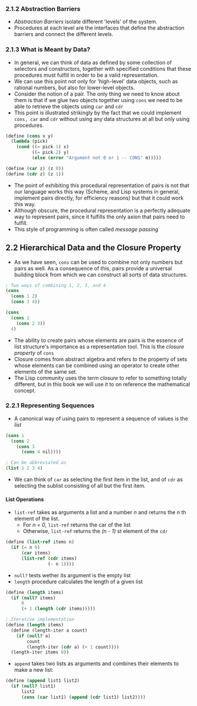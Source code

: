 ### 2.1.2 Abstraction Barriers
- _Abstraction Barriers_ isolate different 'levels' of the system.
- Procedures at each level are the interfaces that define the
abstraction barriers and connect the different levels.

### 2.1.3 What is Meant by Data?
- In general, we can think of data as defined by some collection of
selectors and constructors, together with specified conditions that
these procedures must fulfill in order to be a valid representation.
- We can use this point not only for 'high-level' data objects, such as
rational numbers, but also for lower-level objects.
- Consider the notion of a pair. The only thing we need to know about
them is that if we glue two objects together using `cons` we need to be
able to retrieve the objects using `car` and `cdr`
- This point is illustrated strikingly by the fact that we could
implement `cons, car` and `cdr` without using any data structures at all
but only using procedures.

```scm
(define (cons x y) 
  (lambda (pick)
    (cond ((= pick 1) x)
          ((= pick 2) y)
          (else (error "Argument not 0 or 1 -- CONS" m)))))

(define (car z) (z 0))
(define (cdr z) (z 1))
```

- The point of exhibiting this procedural representation of pairs is not
that our language works this way (Scheme, and Lisp systems in general,
implement pairs directly, for efficiency reasons) but that it could work
this way. 
- Although obscure, the procedural representation is a perfectly
adequate way to represent pairs, since it fulfills the only axion that
pairs need to fulfill.
- This style of programming is often called _message passing_

## 2.2 Hierarchical Data and the Closure Property

- As we have seen, `cons` can be used to combine not only numbers but
pairs as well. As a consequence of this, pairs provide a universal
building block from which we can construct all sorts of data structures.

```scm
; Two ways of combining 1, 2, 3, and 4
(cons
  (cons 1 2)
  (cons 3 4))

(cons
  (cons 1
    (cons 2 3))
  4)
```

- The ability to create pairs whose elements are pairs is the essence of
list structure's importance as a representation tool. This is the
_closure property_ of `cons`
- Closure comes from abstract algebra and refers to the property of sets
whose elements can be combined using an operator to create other
elements of the same set. 
- The Lisp community uses the term _closure_ to refer to something
totally different, but in this book we will use it to on reference the
mathematical concept.

### 2.2.1 Representing Sequences
- A canonical way of using pairs to represent a sequence of values is
the _list_ 

```scm
(cons 1
  (cons 2
    (cons 3
      (cons 4 nil))))

; Can be abbreviated as
(list 1 2 3 4)
```

- We can think of `car` as selecting the first item in the list, and of
`cdr` as selecting the sublist consisting of all but the first item.

#### List Operations
- `list-ref` takes as arguments a list and a number _n_ and returns the
_n_ th element of the list.
  - For _n = 0_, `list-ref` returns the car of the list
  - Otherwise, `list-ref` returns the _(n - 1)_ st element of the `cdr`

```scm
(define (list-ref items n)
  (if (= n 0)
      (car items)
      (list-ref (cdr items)
                (- n 1))))
```

- `null?` tests wether its argument is the empty list
- `length` procedure calculates the length of a given list

```scm
(define (length items)
  (if (null? items)
      0
      (+ 1 (length (cdr items)))))

; Iterative implementation
(define (length items)
  (define (length-iter a count)
    (if (null? a)
        count
        (length-iter (cdr a) (+ 1 count))))
  (length-iter items 0))
```

- `append` takes two lists as arguments and combines their elements to
make a new list:

```scm
(define (append list1 list2)
  (if (null? list1)
      list2
      (cons (car list1) (append (cdr list1) list2))))
```



